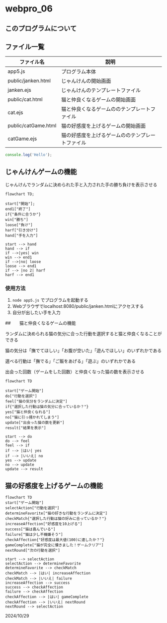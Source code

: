 # webpro_06
## このプログラムについて

## ファイル一覧

ファイル名 | 説明
-|-
app5.js | プログラム本体
public/janken.html | じゃんけんの開始画面
janken.ejs | じゃんけんのテンプレートファイル
public/cat.html | 猫と仲良くなるゲームの開始画面
cat.ejs | 猫と仲良くなるゲームののテンプレートファイル
public/catGame.html | 猫の好感度を上げるゲームの開始画面
catGame.ejs | 猫の好感度を上げるゲームののテンプレートファイル


```javascript
console.log('Hello');
```
## じゃんけんゲームの機能

じゃんけんでランダムに決められた手と入力された手の勝ち負けを表示させる

```mermaid
flowchart TD;

start["開始"];
end1["終了"]
if{"条件に合うか"}
win["勝ち"]
loose["負け"]
harf["引き分け"]
hand["手を入力"]

start --> hand
hand --> if
if -->|yes| win
win --> end1
if -->|no| loose
loose --> end1
if --> |no 2| harf
harf --> end1
```

### 使用方法
1. ```node app5.js``` でプログラムを起動する
1. Webブラウザでlocalhost:8080/public/janken.htmlにアクセスする
1. 自分が出したい手を入力



##　　猫と仲良くなるゲームの機能

ランダムに決められる猫の気分に合った行動を選択すると猫と仲良くなることができる

猫の気分は「撫でてほしい」「お腹が空いた」「遊んでほしい」のいずれかである

選べる行動は「撫でる」「ご飯をあげる」「遊ぶ」のいずれかである

出会った回数（ゲームをした回数）と仲良くなった猫の数を表示させる

```mermaid
flowchart TD

start["ゲーム開始"]
do["行動を選択"]
feel["猫の気分をランダムに決定"]
if{"選択した行動は猫の気分に合っているか？"}
yes["猫と仲良くなれる"]
no["猫に引っ掻かれてしまう"]
update["出会った猫の数を更新"]
result["結果を表示"]

start --> do
do --> feel
feel --> if
if --> |はい| yes
if --> |いいえ| no
yes --> update
no --> update
update --> result

```
## 猫の好感度を上げるゲームの機能




```mermaid
flowchart TD
start["ゲーム開始"]
selectAction["行動を選択"]
determineFavorite["猫の好きな行動をランダムに決定"]
checkMatch{"選択した行動は猫の好みに合っているか？"}
increaseAffection["好感度を10上げる"]
success["猫は喜んでいる"]
failure["猫は少し不機嫌そう"]
checkAffection{"好感度は最大値(100)に達したか？"}
gameComplete["猫が完全に懐きました！ゲームクリア"]
nextRound["次の行動を選択"]

start --> selectAction
selectAction --> determineFavorite
determineFavorite --> checkMatch
checkMatch --> |はい| increaseAffection
checkMatch --> |いいえ| failure
increaseAffection --> success
success --> checkAffection
failure --> checkAffection
checkAffection --> |はい| gameComplete
checkAffection --> |いいえ| nextRound
nextRound --> selectAction
```




2024/10/29
